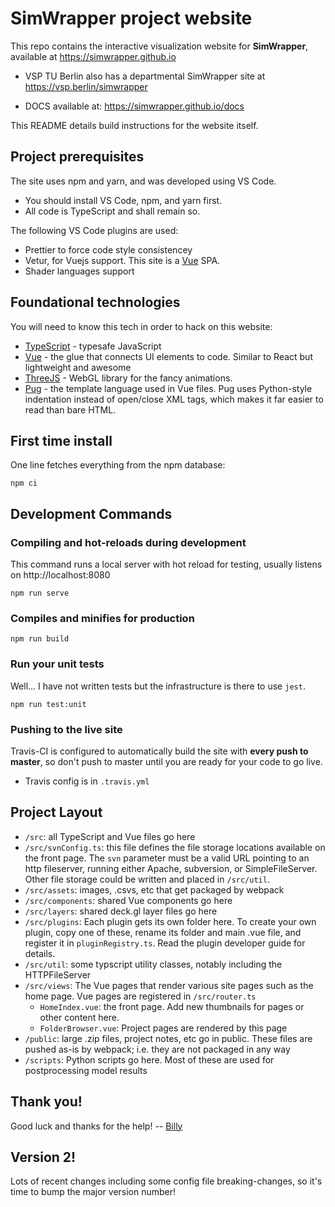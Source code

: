 # SimWrapper project website

This repo contains the interactive visualization website for **SimWrapper**, available at https://simwrapper.github.io

- VSP TU Berlin also has a departmental SimWrapper site at <https://vsp.berlin/simwrapper>

- DOCS available at: https://simwrapper.github.io/docs

This README details build instructions for the website itself.

## Project prerequisites

The site uses npm and yarn, and was developed using VS Code.

- You should install VS Code, npm, and yarn first.
- All code is TypeScript and shall remain so.

The following VS Code plugins are used:

- Prettier to force code style consistencey
- Vetur, for Vuejs support. This site is a [Vue](https://vuejs.org) SPA.
- Shader languages support

## Foundational technologies

You will need to know this tech in order to hack on this website:

- [TypeScript](https://typescriptlang.org) - typesafe JavaScript
- [Vue](https://vuejs.org) - the glue that connects UI elements to code. Similar to React but lightweight and awesome
- [ThreeJS](https://threejs.org) - WebGL library for the fancy animations.
- [Pug](https://pugjs.org) - the template language used in Vue files. Pug uses Python-style indentation instead of open/close XML tags, which makes it far easier to read than bare HTML.

## First time install

One line fetches everything from the npm database:

```
npm ci
```

## Development Commands

### Compiling and hot-reloads during development

This command runs a local server with hot reload for testing, usually listens on http://localhost:8080

```
npm run serve
```

### Compiles and minifies for production

```
npm run build
```

### Run your unit tests

Well... I have not written tests but the infrastructure is there to use `jest`.

```
npm run test:unit
```

### Pushing to the live site

Travis-CI is configured to automatically build the site with **every push to master**, so don't push to master until you are ready for your code to go live.

- Travis config is in `.travis.yml`

## Project Layout

- `/src`: all TypeScript and Vue files go here
- `/src/svnConfig.ts`: this file defines the file storage locations available on the front page. The `svn` parameter must be a valid URL pointing to an http fileserver, running either Apache, subversion, or SimpleFileServer. Other file storage could be written and placed in `/src/util`.
- `/src/assets`: images, .csvs, etc that get packaged by webpack
- `/src/components`: shared Vue components go here
- `/src/layers`: shared deck.gl layer files go here
- `/src/plugins`: Each plugin gets its own folder here. To create your own plugin, copy one of these, rename its folder and main .vue file, and register it in `pluginRegistry.ts`. Read the plugin developer guide for details.
- `/src/util`: some typscript utility classes, notably including the HTTPFileServer
- `/src/views`: The Vue pages that render various site pages such as the home page. Vue pages are registered in `/src/router.ts`
  - `HomeIndex.vue`: the front page. Add new thumbnails for pages or other content here.
  - `FolderBrowser.vue`: Project pages are rendered by this page
- `/public`: large .zip files, project notes, etc go in public. These files are pushed as-is by webpack; i.e. they are not packaged in any way
- `/scripts`: Python scripts go here. Most of these are used for postprocessing model results

## Thank you!

Good luck and thanks for the help! -- [Billy](https://github.com/billyc)

## Version 2!

Lots of recent changes including some config file breaking-changes, so it's time to bump the major version number!
